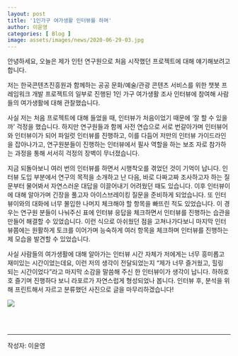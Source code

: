 ```yaml
---
layout: post
title: '1인가구 여가생활 인터뷰를 하며'
author: 이윤영
categories: [ Blog ]
image: assets/images/news/2020-06-29-03.jpg
---
```

안녕하세요, 오늘은 제가 인턴 연구원으로 처음 시작했던 프로젝트에 대해 얘기해보려고 합니다.

저는 한국콘텐츠진흥원과 함께하는 공공 문화/예술/관광 콘텐츠 서비스를 위한 챗봇 프레임워크 개발 프로젝트의 일부로 진행된 1인 가구 여가생활 조사 인터뷰에 참여해 사람들의 여가생활에 대해 관찰했습니다.

사실 저는 처음 프로젝트에 대해 들었을 때, 인터뷰가 처음이었기 때문에 ‘잘 할 수 있을까’ 걱정을 했습니다. 하지만 연구원들과 함께 사전 연습으로 서로 번갈아가며 인터뷰어와 인터뷰이가 되어 파일럿 인터뷰를 진행하고, 이를 다듬어 저만의 인터뷰 가이드라인을 잡아나가고, 연구원분들이 진행하는 인터뷰에서 필사 역할을 하는 보조 자로 참가하는 과정을 통해 서서히 걱정의 장벽이 무너졌습니다.

지금 되돌아보니 여러 번의 인터뷰를 하면서 시행착오를 겪었던 것이 기억이 납니다. 인터뷰 도입 부분에서 연구의 목적을 소개하고 난 다음, 바로 다짜고짜 조사하고자 하는 질문부터 물어봐서 자연스러운 대답을 이끌어내기 어려웠던 때도 있습니다. 이후 인터뷰이에 대해 알아가며 긴장을 풀고자 아이스브레이킹 질문을 준비하게 되었습니다. 또 인터뷰이와의 대화에 너무 몰입한 나머지 체크해야 할 항목을 빠뜨린 적도 있었습니다. 이 경우는 연구원 분들이 나눠주신 표에 인터뷰 응답을 체크하면서 인터뷰를 진행하는 습관을 만들어 해결할 수 있었습니다. 이런 식으로 아쉬웠던 점을 고쳐나가다보니 마지막 인터뷰쯤에는 원활하게 토크를 이어가며 능숙하게 여러 항목을 체크하며 인터뷰를 진행하는 제 모습을 발견할 수 있었습니다.

사실 사람들의 여가생활에 대해 알아가는 인터뷰 시간 자체가 저에게는 너무 흥미롭고 재미있는 시간이었는데요, 이런 저의 생각이 전달되었는지 “제가 너무 즐거웠고, 힐링 되는 시간이었다”라고 마지막 소감을 말씀해 주신 한 인터뷰이가 생각이 납니다. 하하호호 즐기며 진행하다 보니 라포르가 자연스럽게 형성되었나 봅니다. 인터뷰 후, 분석을 위해 프린트해서 자르고 분류했던 사진으로 글을 마무리하겠습니다!

<img src="{{site.baseurl}}/assets/images/news/2020-06-29-03.jpg">

<br><br>
<hr>
작성자: 이윤영 <br>